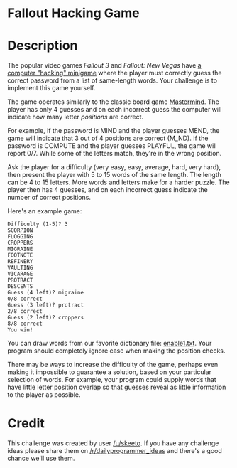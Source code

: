 # Fallout Hacking Game
<div class="md"><h1>Description</h1>
<p>The popular video games <em>Fallout 3</em> and <em>Fallout: New Vegas</em> have <a href="http://gamewiki.net/Fallout_3/Hacking_Guide">a computer "hacking" minigame</a> where the player must correctly guess the correct password from a list of same-length words. Your challenge is to implement this game yourself.</p>
<p>The game operates similarly to the classic board game <a href="http://en.wikipedia.org/wiki/Mastermind_(board_game)">Mastermind</a>. The player has only 4 guesses and on each incorrect guess the computer will indicate how many letter <em>positions</em> are correct.</p>
<p>For example, if the password is MIND and the player guesses MEND, the game will indicate that 3 out of 4 positions are correct (M_ND). If the password is COMPUTE and the player guesses PLAYFUL, the game will report 0/7. While some of the letters match, they're in the wrong position.</p>
<p>Ask the player for a difficulty (very easy, easy, average, hard, very hard), then present the player with 5 to 15 words of the same length. The length can be 4 to 15 letters. More words and letters make for a harder puzzle. The player then has 4 guesses, and on each incorrect guess indicate the number of correct positions.</p>
<p>Here's an example game:</p>
<pre><code>Difficulty (1-5)? 3
SCORPION
FLOGGING
CROPPERS
MIGRAINE
FOOTNOTE
REFINERY
VAULTING
VICARAGE
PROTRACT
DESCENTS
Guess (4 left)? migraine
0/8 correct
Guess (3 left)? protract
2/8 correct
Guess (2 left)? croppers
8/8 correct
You win!
</code></pre>
<p>You can draw words from our favorite dictionary file: <a href="http://code.google.com/p/dotnetperls-controls/downloads/detail?name=enable1.txt">enable1.txt</a>. Your program should completely ignore case when making the position checks.</p>
<p>There may be ways to increase the difficulty of the game, perhaps even making it impossible to guarantee a solution, based on your particular selection of words. For example, your program could supply words that have little letter position overlap so that guesses reveal as little information to the player as possible.</p>
<h1>Credit</h1>
<p>This challenge was created by user <a href="/u/skeeto">/u/skeeto</a>. If you have any challenge ideas please share them on <a href="/r/dailyprogrammer_ideas">/r/dailyprogrammer_ideas</a> and there's a good chance we'll use them.  </p>
</div>
